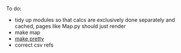 To do:
- tidy up modules so that calcs are exclusively done separately and cached, pages like Map.py should just render
- make map
- [make pretty](https://streamlit.io/gallery)
- correct csv refs